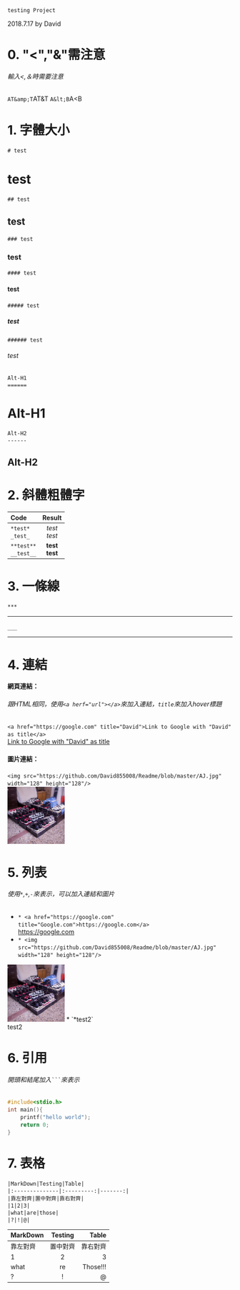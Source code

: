 	testing Project
2018.7.17 by David
# 0. "&lt;","&amp;"需注意
<!--註解-->
###### 輸入<,＆時需要注意
`AT&amp;T`AT&amp;T
`A&lt;B`A&lt;B
# 1. 字體大小
<code># test</code>
# test
<code>## test</code>
## test
<code>### test</code>
### test
<code>#### test</code>
#### test
<code>##### test</code>
##### test
<code>###### test</code>
###### test
```
Alt-H1
======
```
Alt-H1
======
```
Alt-H2
------
```
Alt-H2
------
# 2. 斜體粗體字
|Code|Result|
|:---|:---:|
|```*test*```<br>```_test_```|*test*<br>_test_|
|```**test**```<br>```__test__```|**test**<br>__test__|
# 3. 一條線
`***`
***
`___`
___
# 4. 連結
#### 網頁連結：
###### 跟HTML相同，使用`<a herf="url"></a>`來加入連結，`title`來加入hover標題
`<a href="https://google.com" title="David">Link to Google with "David" as title</a>`<br>
<a href="https://google.com" title="David">Link to Google with "David" as title</a>
#### 圖片連結：
`<img src="https://github.com/David855008/Readme/blob/master/AJ.jpg" width="128" height="128"/>`<br>
<img src="https://github.com/David855008/Readme/blob/master/AJ.jpg" width="128" height="128" />
# 5. 列表
###### 使用`*`,`+`,`-`來表示，可以加入連結和圖片
*  `* <a href="https://google.com" title="Google.com">https://google.com</a>`<br>
<a href="https://google.com" title="Google.com">https://google.com</a>
* `* <img src="https://github.com/David855008/Readme/blob/master/AJ.jpg" width="128" height="128"/>`<br>
<img src="https://github.com/David855008/Readme/blob/master/AJ.jpg" width="128" height="128" />
* `*test2`<br>test2<br>

# 6. 引用
###### 開頭和結尾加入`` ``` ``來表示
```c++
#include<stdio.h>
int main(){
    printf("hello world");
    return 0;
}
```
# 7. 表格
```
|MarkDown|Testing|Table|
|:--------------|:---------:|-------:|
|靠左對齊|置中對齊|靠右對齊|
|1|2|3|
|what|are|those|
|?|!|@|
```
|MarkDown|Testing|Table|
|:-------------|:-------:|-----:|
|靠左對齊|置中對齊|靠右對齊|
|1|2|3|
|what|re|Those!!!|
|?|!|@|
